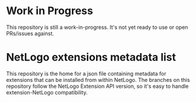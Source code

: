 # Work in Progress

This repository is still a work-in-progress. It's not yet ready to use or open PRs/issues against.

# NetLogo extensions metadata list

This repository is the home for a json file containing metadata for extensions that can be installed from within NetLogo. The branches on this repository follow the NetLogo Extension API version, so it's easy to handle extension-NetLogo compatibility.


